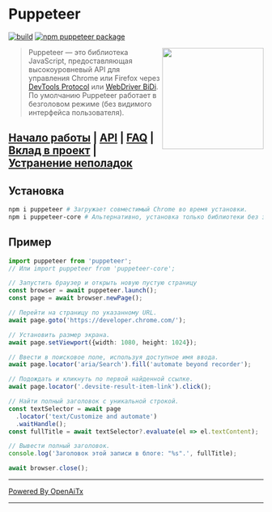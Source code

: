 # Puppeteer

[![build](https://github.com/puppeteer/puppeteer/actions/workflows/ci.yml/badge.svg?branch=main)](https://github.com/puppeteer/puppeteer/actions/workflows/ci.yml)
[![npm puppeteer package](https://img.shields.io/npm/v/puppeteer.svg)](https://npmjs.org/package/puppeteer)

<img src="https://user-images.githubusercontent.com/10379601/29446482-04f7036a-841f-11e7-9872-91d1fc2ea683.png" height="200" align="right"/>

> Puppeteer — это библиотека JavaScript, предоставляющая высокоуровневый API для управления
> Chrome или Firefox через
> [DevTools Protocol](https://chromedevtools.github.io/devtools-protocol/) или [WebDriver BiDi](https://pptr.dev/webdriver-bidi).
> По умолчанию Puppeteer работает в безголовом режиме (без видимого интерфейса пользователя).

## [Начало работы](https://pptr.dev/docs) | [API](https://pptr.dev/api) | [FAQ](https://pptr.dev/faq) | [Вклад в проект](https://pptr.dev/contributing) | [Устранение неполадок](https://pptr.dev/troubleshooting)

## Установка

```bash npm2yarn
npm i puppeteer # Загружает совместимый Chrome во время установки.
npm i puppeteer-core # Альтернативно, установка только библиотеки без загрузки Chrome.
```

## Пример

```ts
import puppeteer from 'puppeteer';
// Или import puppeteer from 'puppeteer-core';

// Запустить браузер и открыть новую пустую страницу
const browser = await puppeteer.launch();
const page = await browser.newPage();

// Перейти на страницу по указанному URL.
await page.goto('https://developer.chrome.com/');

// Установить размер экрана.
await page.setViewport({width: 1080, height: 1024});

// Ввести в поисковое поле, используя доступное имя ввода.
await page.locator('aria/Search').fill('automate beyond recorder');

// Подождать и кликнуть по первой найденной ссылке.
await page.locator('.devsite-result-item-link').click();

// Найти полный заголовок с уникальной строкой.
const textSelector = await page
  .locator('text/Customize and automate')
  .waitHandle();
const fullTitle = await textSelector?.evaluate(el => el.textContent);

// Вывести полный заголовок.
console.log('Заголовок этой записи в блоге: "%s".', fullTitle);

await browser.close();
```

---

[Powered By OpenAiTx](https://github.com/OpenAiTx/OpenAiTx)

---